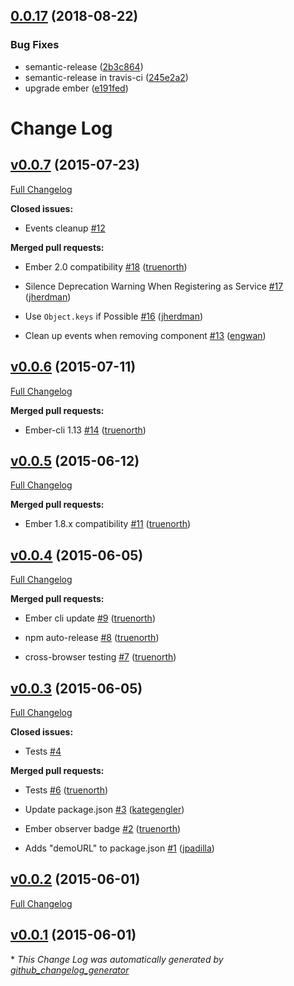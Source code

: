 ## [0.0.17](https://github.com/mike-north/ember-resize/compare/v0.0.16...v0.0.17) (2018-08-22)


### Bug Fixes

* semantic-release ([2b3c864](https://github.com/mike-north/ember-resize/commit/2b3c864))
* semantic-release in travis-ci ([245e2a2](https://github.com/mike-north/ember-resize/commit/245e2a2))
* upgrade ember ([e191fed](https://github.com/mike-north/ember-resize/commit/e191fed))

# Change Log

## [v0.0.7](https://github.com/truenorth/ember-resize/tree/v0.0.7) (2015-07-23)

[Full Changelog](https://github.com/truenorth/ember-resize/compare/v0.0.6...v0.0.7)

**Closed issues:**

- Events cleanup [\#12](https://github.com/truenorth/ember-resize/issues/12)

**Merged pull requests:**

- Ember 2.0 compatibility [\#18](https://github.com/truenorth/ember-resize/pull/18) ([truenorth](https://github.com/truenorth))

- Silence Deprecation Warning When Registering as Service [\#17](https://github.com/truenorth/ember-resize/pull/17) ([jherdman](https://github.com/jherdman))

- Use `Object.keys` if Possible [\#16](https://github.com/truenorth/ember-resize/pull/16) ([jherdman](https://github.com/jherdman))

- Clean up events when removing component [\#13](https://github.com/truenorth/ember-resize/pull/13) ([engwan](https://github.com/engwan))

## [v0.0.6](https://github.com/truenorth/ember-resize/tree/v0.0.6) (2015-07-11)

[Full Changelog](https://github.com/truenorth/ember-resize/compare/v0.0.5...v0.0.6)

**Merged pull requests:**

- Ember-cli 1.13 [\#14](https://github.com/truenorth/ember-resize/pull/14) ([truenorth](https://github.com/truenorth))

## [v0.0.5](https://github.com/truenorth/ember-resize/tree/v0.0.5) (2015-06-12)

[Full Changelog](https://github.com/truenorth/ember-resize/compare/v0.0.4...v0.0.5)

**Merged pull requests:**

- Ember 1.8.x compatibility [\#11](https://github.com/truenorth/ember-resize/pull/11) ([truenorth](https://github.com/truenorth))

## [v0.0.4](https://github.com/truenorth/ember-resize/tree/v0.0.4) (2015-06-05)

[Full Changelog](https://github.com/truenorth/ember-resize/compare/v0.0.3...v0.0.4)

**Merged pull requests:**

- Ember cli update [\#9](https://github.com/truenorth/ember-resize/pull/9) ([truenorth](https://github.com/truenorth))

- npm auto-release [\#8](https://github.com/truenorth/ember-resize/pull/8) ([truenorth](https://github.com/truenorth))

- cross-browser testing [\#7](https://github.com/truenorth/ember-resize/pull/7) ([truenorth](https://github.com/truenorth))

## [v0.0.3](https://github.com/truenorth/ember-resize/tree/v0.0.3) (2015-06-05)

[Full Changelog](https://github.com/truenorth/ember-resize/compare/v0.0.2...v0.0.3)

**Closed issues:**

- Tests [\#4](https://github.com/truenorth/ember-resize/issues/4)

**Merged pull requests:**

- Tests [\#6](https://github.com/truenorth/ember-resize/pull/6) ([truenorth](https://github.com/truenorth))

- Update package.json [\#3](https://github.com/truenorth/ember-resize/pull/3) ([kategengler](https://github.com/kategengler))

- Ember observer badge [\#2](https://github.com/truenorth/ember-resize/pull/2) ([truenorth](https://github.com/truenorth))

- Adds "demoURL" to package.json [\#1](https://github.com/truenorth/ember-resize/pull/1) ([jpadilla](https://github.com/jpadilla))

## [v0.0.2](https://github.com/truenorth/ember-resize/tree/v0.0.2) (2015-06-01)

[Full Changelog](https://github.com/truenorth/ember-resize/compare/v0.0.1...v0.0.2)

## [v0.0.1](https://github.com/truenorth/ember-resize/tree/v0.0.1) (2015-06-01)



\* *This Change Log was automatically generated by [github_changelog_generator](https://github.com/skywinder/Github-Changelog-Generator)*
